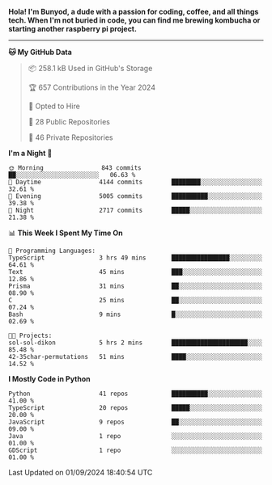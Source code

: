 <p>
<b>Hola! I'm Bunyod, a dude with a passion for coding, coffee, and all things tech. When I'm not buried in code, you can find me brewing kombucha or starting another raspberry pi project.</b>
</p>

---

<!--START_SECTION:waka-->
**🐱 My GitHub Data** 

> 📦 258.1 kB Used in GitHub's Storage 
 > 
> 🏆 657 Contributions in the Year 2024
 > 
> 💼 Opted to Hire
 > 
> 📜 28 Public Repositories 
 > 
> 🔑 46 Private Repositories 
 > 
**I'm a Night 🦉** 

```text
🌞 Morning                843 commits         ██░░░░░░░░░░░░░░░░░░░░░░░   06.63 % 
🌆 Daytime                4144 commits        ████████░░░░░░░░░░░░░░░░░   32.61 % 
🌃 Evening                5005 commits        ██████████░░░░░░░░░░░░░░░   39.38 % 
🌙 Night                  2717 commits        █████░░░░░░░░░░░░░░░░░░░░   21.38 % 
```


📊 **This Week I Spent My Time On** 

```text
💬 Programming Languages: 
TypeScript               3 hrs 49 mins       ████████████████░░░░░░░░░   64.61 % 
Text                     45 mins             ███░░░░░░░░░░░░░░░░░░░░░░   12.86 % 
Prisma                   31 mins             ██░░░░░░░░░░░░░░░░░░░░░░░   08.90 % 
C                        25 mins             ██░░░░░░░░░░░░░░░░░░░░░░░   07.24 % 
Bash                     9 mins              █░░░░░░░░░░░░░░░░░░░░░░░░   02.69 % 

🐱‍💻 Projects: 
sol-sol-dikon            5 hrs 2 mins        █████████████████████░░░░   85.48 % 
42-35char-permutations   51 mins             ████░░░░░░░░░░░░░░░░░░░░░   14.52 % 
```

**I Mostly Code in Python** 

```text
Python                   41 repos            ██████████░░░░░░░░░░░░░░░   41.00 % 
TypeScript               20 repos            █████░░░░░░░░░░░░░░░░░░░░   20.00 % 
JavaScript               9 repos             ██░░░░░░░░░░░░░░░░░░░░░░░   09.00 % 
Java                     1 repo              ░░░░░░░░░░░░░░░░░░░░░░░░░   01.00 % 
GDScript                 1 repo              ░░░░░░░░░░░░░░░░░░░░░░░░░   01.00 % 
```




 Last Updated on 01/09/2024 18:40:54 UTC
<!--END_SECTION:waka-->
